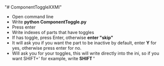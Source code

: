 "# ComponentToggleXXMI" 
- Open command line
- Write **python ComponentToggle.py**
- Press enter
- Write indexes of parts that have toggles
- If has toggle, press Enter, otherwise **enter "skip"**
- It will ask you if you want the part to be inactive by default, enter **Y** for yes, otherwise press enter for no.
- Will ask you for your toggles, this will write directly into the ini, so if you want SHIFT+' for example, write  **SHIFT '**

